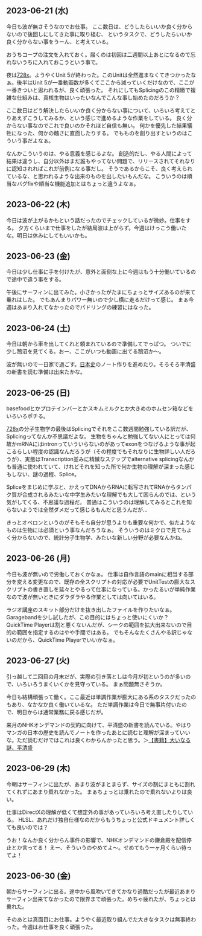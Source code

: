 ## 2023-06-21 (水)

今日も波が無さそうなのでお仕事。
ここ数日は、どうしたらいいか良く分からないので後回しにしてきた事に取り組む、
というタスクで、どうしたらいいか良く分からない事をうーん、と考えている。

おうちコープの注文を入れておく。届くのは初回は二週間以上あとになるので忘れないうちに入れておこうという事で。

夜は[728x](728x)。ようやくUnit 5が終わった。このUnitは全然進まなくてきつかったなぁ。後半はUnit 5が一番動画数が多くてここから減っていくだけなので、ここが一番きついと思われるが、良く頑張った。
それにしてもSplicingのこの精緻で複雑な仕組みは、真核生物はいったいなんでこんな事し始めたのだろうか？

ここ数日はどう解決したらいいか良く分からない事について、いろいろ考えてとりあえずこうしてみるか、という感じで進めるような作業をしている。
良く分からない事なのでこれで良いのかそれほど自信も無い。
何かを優先した結果犠牲になった、何かの醜さに直面したりする。
でもものを創り出すというのはこういう事だよなぁ。

なんかこういうのは、やる意義を感じるよな。
創造的だし、やる人間によって結果は違うし、自分以外はまだ誰もやってない問題で、リリースされてそれなりに認知されればこれが前例になる事だし。
そうであるからこそ、良く考えられているな、と思われるような出来のものを出したいもんだな。
こういうのは順当なバグfixや順当な機能追加とはちょっと違うよなぁ。

## 2023-06-22 (木)

今日は波が上がるかもという話だったのでチェックしているが微妙。仕事をする。
夕方くらいまで仕事をしたが結局波は上がらず。今週はけっこう働いたな。明日は休みにしてもいいかも。

## 2023-06-23 (金)

今日は少し仕事に手を付けたが、意外と面倒な上に今週はもう十分働いているので途中で違う事をする。

午後にサーフィンに出てみた。小さかったがたまにちょっとサイズあるのが来て乗れはした。
でもあんまりパワー無いので少し横に走るだけって感じ。
まぁ今週はあまり入れてなかったのでパドリングの練習にはなった。

## 2023-06-24 (土)

今日は朝から車を出してくれと頼まれているので準備してでっぱつ。
ついでに少し鵠沼を見てくる。おー、ここがいつも動画に出てる鵠沼か〜。

波が無いので一日家で過ごす。[日本史](%E6%97%A5%E6%9C%AC%E5%8F%B2)のノート作りを進めたり。そろそろ平清盛の新書を読む準備は出来たかな。

## 2023-06-25 (日)

basefoodとかプロテインバーとかスキムミルクとか大きめのホムセン箱などをいろいろポチる。

[728x](728x)の分子生物学の最後はSplicingでそれをここ数週間勉強している訳だが、Splicingってなんか不思議だよな。
生物をちゃんと勉強してない人にとっては何故かmRNAにはintronっていういらないのがあってexonをつなげるような事が起こるらしい程度の認識なんだろうが（その程度でもそれなりに生物詳しい人だろうが）、実態はTranscription並みに精緻なステップでalternative splicingなんかも普通に使われていて、けれどそれを知った所で何か生物の理解が深まった感じもしない、謎の過程、Splice。

Spliceをまじめに学ぶと、かえってDNAからRNAに転写されてRNAからタンパク質が合成されるみたいな中学生みたいな理解でも大して困らんのでは、という気がしてくる、不思議な過程だ。
普通はこういうのは理解してみるとこれを知らないようでは全然ダメだって感じるもんだと思うんだが…

きっとオペロンというのがそもそも自分が思うよりも重要な何かで、似たようなものは生物には必須という事なんだろうなぁ。
そういうのはミクロで見てもよく分からないので、統計分子生物学、みたいな新しい分野が必要なんかね。

## 2023-06-26 (月)

今日も波が無いので労働しておくかなぁ。
仕事は自作言語のmainに相当する部分を変える変更なので、既存の全スクリプトの対応が必要でUnitTestの膨大なスクリプトの書き直しを延々とやるって仕事になっている。かったるいが単純作業なので波が無いときにダラダラやる作業としては向いてはいる。

ラジオ講座のスキット部分だけを抜き出したファイルを作りたいなぁ。
Garagebandを少し試したが、この目的にはちょっと使いにくいか？
QuickTime Playerは割と悪くないんだが、シークの範囲を拡大出来ないので目的の範囲を指定するのはやや手間ではある。
でもそんなたくさんやる訳じゃないのだから、QuickTime Playerでいいかなぁ。

## 2023-06-27 (火)

引っ越して二回目の月末だが、実際の引き落としは今月が初というのが多いので、いろいろうまくいくかを見守っている。
まぁ問題無さそうか。

今日も結構頑張って働く。ここ最近は単調作業が膨大にある系のタスクだったのもあり、なかなか良く働いているな。
ただ単調作業は今日で無事片付いたので、明日からは通常業務に戻る感じだが。

来月のNHKオンデマンドの契約に向けて、平清盛の新書を読んでいる。やはりマンガの日本の歴史を読んでノートを作ったあとに読むと理解が深まっていいな。ただ読むだけではこれは良くわからんかったと思う。＞[【書籍】大いなる謎、平清盛](%E3%80%90%E6%9B%B8%E7%B1%8D%E3%80%91%E5%A4%A7%E3%81%84%E3%81%AA%E3%82%8B%E8%AC%8E%E3%80%81%E5%B9%B3%E6%B8%85%E7%9B%9B)

## 2023-06-29 (木)

今朝はサーフィンに出たが、あまり波がまとまらず、サイズの割にまともに割れてくれずにあまり乗れなかった。
まぁちょっとは乗れたので乗れないよりは良い。

仕事はDirectXの理解が低くて想定外の事があっていろいろ考え直したりしている。
HLSL、あれだけ独自仕様なのだからもうちょっと公式ドキュメント詳しくても良いのでは？

うお！なんか良く分からん事件の影響で、NHKオンデマンドの鎌倉殿を配信停止とか言ってる！
えー、そういうのやめてよ〜。せめてもう一ヶ月くらい待ってよ！

## 2023-06-30 (金)

朝からサーフィンに出る。途中から風吹いてきてかなり過酷だったが最近あまりサーフィン出来てなかったので限界まで頑張った。めちゃ疲れたが、ちょっとは乗れた。

そのあとは真面目にお仕事。ようやく最近取り組んでた大きなタスクは無事終わった。今週はお仕事を良く頑張った。
